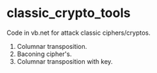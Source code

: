 classic_crypto_tools
====================

Code in vb.net for attack classic ciphers/cryptos.

1. Columnar transposition.
2. Baconing cipher's.
3. Columnar transposition with key.

